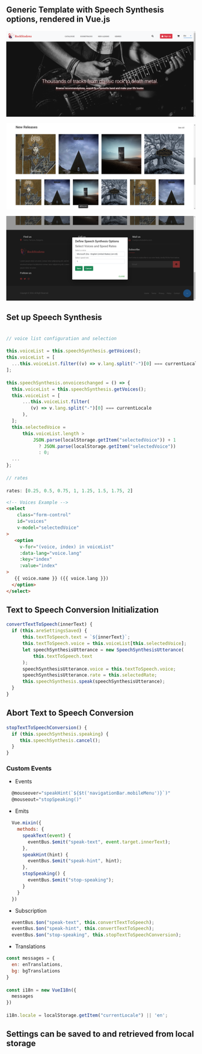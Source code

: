 ## Generic Template with Speech Synthesis options, rendered in Vue.js

![Navigation Bar and Masthead Header](https://github.com/plamenna-petrova/rockstodons-speech-synthesis/blob/main/src/assets/images/presentation/Screenshot%20(2653).png?raw=true)

![Grid](https://github.com/plamenna-petrova/rockstodons-speech-synthesis/blob/main/src/assets/images/presentation/Screenshot%20(2654).png?raw=true)

![Footer with Speech Synthesis Menu](https://github.com/plamenna-petrova/rockstodons-speech-synthesis/blob/main/src/assets/images/presentation/Screenshot%20(2655).png?raw=true)

## Set up Speech Synthesis 

```javascript

// voice list configuration and selection

this.voiceList = this.speechSynthesis.getVoices();
this.voiceList = [
  ...this.voiceList.filter((v) => v.lang.split("-")[0] === currentLocale),
];

this.speechSynthesis.onvoiceschanged = () => {
  this.voiceList = this.speechSynthesis.getVoices();
  this.voiceList = [
      ...this.voiceList.filter(
         (v) => v.lang.split("-")[0] === currentLocale
      ),
  ];
  this.selectedVoice =
      this.voiceList.length >
          JSON.parse(localStorage.getItem("selectedVoice")) + 1
            ? JSON.parse(localStorage.getItem("selectedVoice"))
            : 0;
  ...
};
 
// rates

rates: [0.25, 0.5, 0.75, 1, 1.25, 1.5, 1.75, 2]
````

```html
<!-- Voices Example -->
<select
    class="form-control"
    id="voices"
    v-model="selectedVoice"
>
   <option
     v-for="(voice, index) in voiceList"
     :data-lang="voice.lang"
     :key="index"
     :value="index"
>
   {{ voice.name }} ({{ voice.lang }})
  </option>
</select>
```

## Text to Speech Conversion Initialization

```javascript
convertTextToSpeech(innerText) {
  if (this.areSettingsSaved) {
      this.textToSpeech.text = `${innerText}`;
      this.textToSpeech.voice = this.voiceList[this.selectedVoice];
      let speechSynthesisUtterance = new SpeechSynthesisUtterance(
          this.textToSpeech.text
      );
      speechSynthesisUtterance.voice = this.textToSpeech.voice;
      speechSynthesisUtterance.rate = this.selectedRate;
      this.speechSynthesis.speak(speechSynthesisUtterance);
  }
}
```
## Abort Text to Speech Conversion

```javascript
stopTextToSpeechConversion() {
  if (this.speechSynthesis.speaking) {
     this.speechSynthesis.cancel();
  }
}
```
### Custom Events

- Events

```javascript
  @mouseover="speakHint(`${$t('navigationBar.mobileMenu')}`)"
  @mouseout="stopSpeaking()"
````
- Emits

```javascript
  Vue.mixin({
    methods: {
      speakText(event) {
        eventBus.$emit("speak-text", event.target.innerText);
      },
      speakHint(hint) {
        eventBus.$emit("speak-hint", hint);
      },
      stopSpeaking() {
        eventBus.$emit("stop-speaking");
      }
    }
  })
```
- Subscription
```javascript
  eventBus.$on("speak-text", this.convertTextToSpeech);
  eventBus.$on("speak-hint", this.convertTextToSpeech);
  eventBus.$on("stop-speaking", this.stopTextToSpeechConversion); 
```

- Translations
```javascript
const messages = {
  en: enTranslations,
  bg: bgTranslations
}

const i18n = new VueI18n({
  messages
})

i18n.locale = localStorage.getItem("currentLocale") || 'en';
```
## Settings can be saved to and retrieved from local storage

